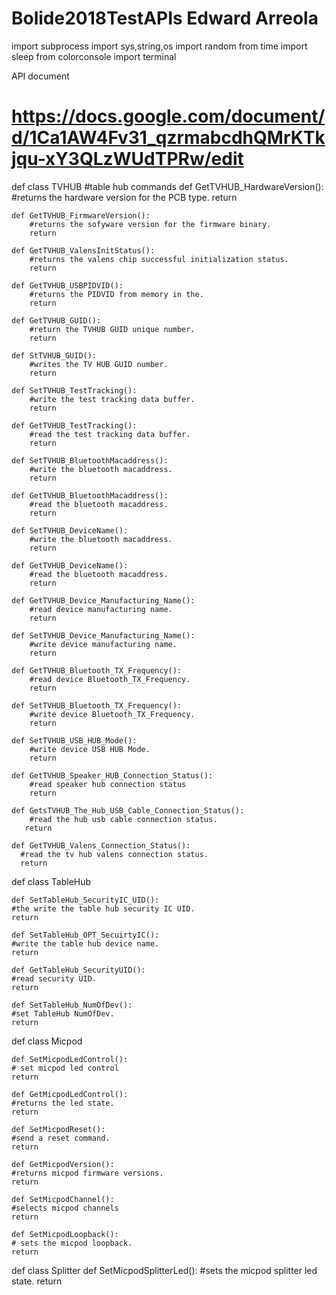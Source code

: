 # Bolide2018TestAPIs Edward Arreola
import subprocess
import sys,string,os
import random
from time import sleep
from colorconsole import terminal

API document
# https://docs.google.com/document/d/1Ca1AW4Fv31_qzrmabcdhQMrKTkjqu-xY3QLzWUdTPRw/edit

def class TVHUB
	#table hub commands
	def GetTVHUB_HardwareVersion():
		#returns the hardware version for the PCB type.
		return
		
	def GetTVHUB_FirmwareVersion():
		#returns the sofyware version for the firmware binary.
		return
		
	def GetTVHUB_ValensInitStatus():
		#returns the valens chip successful initialization status.
		return
		
	def GetTVHUB_USBPIDVID():
		#returns the PIDVID from memory in the.
		return
		
	def GetTVHUB_GUID():
		#return the TVHUB GUID unique number.
		return

	def StTVHUB_GUID():
		#writes the TV HUB GUID number.
		return
		
	def SetTVHUB_TestTracking():
		#write the test tracking data buffer.
		return	

	def GetTVHUB_TestTracking():
		#read the test tracking data buffer.
		return
		
	def SetTVHUB_BluetoothMacaddress():
		#write the bluetooth macaddress.
		return
		
	def GetTVHUB_BluetoothMacaddress():
		#read the bluetooth macaddress.
		return	

	def SetTVHUB_DeviceName():
		#write the bluetooth macaddress.
		return	
		
	def GetTVHUB_DeviceName():
		#read the bluetooth macaddress.
		return
		
	def GetTVHUB_Device_Manufacturing_Name():
		#read device manufacturing name.
		return

	def SetTVHUB_Device_Manufacturing_Name():
		#write device manufacturing name.
		return	

	def GetTVHUB_Bluetooth_TX_Frequency():
		#read device Bluetooth_TX_Frequency.
		return		
		
	def SetTVHUB_Bluetooth_TX_Frequency():
		#write device Bluetooth_TX_Frequency.
		return

	def SetTVHUB_USB_HUB_Mode():
		#write device USB HUB Mode.
		return
		
	def GetTVHUB_Speaker_HUB_Connection_Status():
		#read speaker hub connection status
		return
		
	def GetsTVHUB_The_Hub_USB_Cable_Connection_Status():
		#read the hub usb cable connection status.
	   return	
		
	def GetTVHUB_Valens_Connection_Status():
	  #read the tv hub valens connection status.
	  return
  
def class TableHub

	def SetTableHub_SecurityIC_UID():
	#the write the table hub security IC UID.
	return
	
	def SetTableHub_OPT_SecuirtyIC():
	#write the table hub device name.
	return
	
	def GetTableHub_SecurityUID():
	#read security UID.
	return
	
	def SetTableHub_NumOfDev():
	#set TableHub NumOfDev.
    return
	
def class Micpod
	
	def SetMicpodLedControl():
	# set micpod led control
	return
	
	def GetMicpodLedControl():
	#returns the led state.
	return
	
	def SetMicpodReset():
	#send a reset command.
	return
	
	def GetMicpodVersion():
	#returns micpod firmware versions.
	return
	
    def SetMicpodChannel():
	#selects micpod channels
	return
	
	def SetMicpodLoopback():
	# sets the micpod loopback.
	return

def class Splitter
    def SetMicpodSplitterLed():
	#sets the micpod splitter led state.
    return	
	
